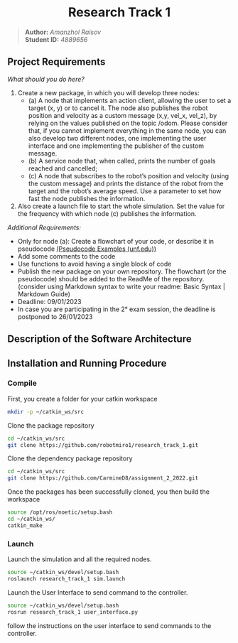
<h1 align="center"> Research Track 1 </h1>

>**Author:** *Amanzhol Raisov*  
>**Student ID:** *4889656*

## Project Requirements

*What should you do here?* 
1. Create a new package, in which you will develop three nodes:
    - (a) A node that implements an action client, allowing the user to set a target (x, y) or to cancel it. The node also publishes the robot position and velocity as a custom message (x,y, vel_x, vel_z), by relying on the values published on the topic /odom. Please consider that, if you cannot implement everything in the same node, you can also develop two different nodes, one implementing the user interface and one implementing the publisher of the custom message.
    - (b) A service node that, when called, prints the number of goals reached and cancelled;
    - (c) A node that subscribes to the robot’s position and velocity (using the custom message) and prints the distance of the robot from the target and the robot’s average speed. Use a parameter to set how fast the node publishes the information. 
1. Also create a launch file to start the whole simulation. Set the value for the frequency with which node (c) publishes the information.

*Additional Requirements:*
- Only for node (a): Create a flowchart of your code, or describe it in pseudocode [(Pseudocode Examples
(unf.edu))](https://www.unf.edu/~broggio/cop2221/2221pseu.htm)
- Add some comments to the code
- Use functions to avoid having a single block of code
- Publish the new package on your own repository. The flowchart (or the pseudocode) should be added to the
ReadMe of the repository. (consider using Markdown syntax to write your readme: Basic Syntax | Markdown
Guide)
- Deadline: 09/01/2023
- In case you are participating in the 2° exam session, the deadline is postponed to 26/01/2023

## Description of the Software Architecture

## Installation and Running Procedure

### Compile

First, you create a folder for your catkin workspace

```bash
mkdir -p ~/catkin_ws/src
```

Clone the package repository

```bash
cd ~/catkin_ws/src
git clone https://github.com/robotmiro1/research_track_1.git 
```

Clone the dependency package repository
```bash
cd ~/catkin_ws/src
git clone https://github.com/CarmineD8/assignment_2_2022.git
```


Once the packages has been successfully cloned, you then build the workspace

```bash
source /opt/ros/noetic/setup.bash
cd ~/catkin_ws/
catkin_make 
```

### Launch

Launch the simulation and all the required nodes. 
```bash
source ~/catkin_ws/devel/setup.bash
roslaunch research_track_1 sim.launch
```

Launch the User Interface to send command to the controller. 
```bash
source ~/catkin_ws/devel/setup.bash
rosrun research_track_1 user_interface.py
```
follow the instructions on the user interface to send commands to the controller. 